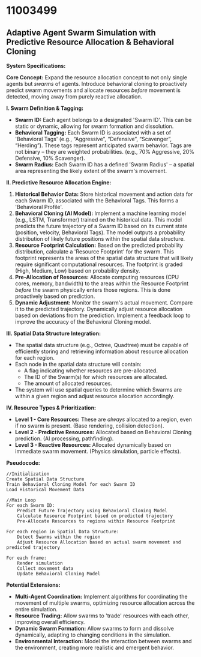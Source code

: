 # 11003499

## Adaptive Agent Swarm Simulation with Predictive Resource Allocation & Behavioral Cloning

**System Specifications:**

**Core Concept:** Expand the resource allocation concept to not only single agents but *swarms* of agents. Introduce behavioral cloning to proactively predict swarm movements and allocate resources *before* movement is detected, moving away from purely reactive allocation. 

**I. Swarm Definition & Tagging:**

*   **Swarm ID:** Each agent belongs to a designated 'Swarm ID'. This can be static or dynamic, allowing for swarm formation and dissolution.
*   **Behavioral Tagging:** Each Swarm ID is associated with a set of 'Behavioral Tags' (e.g., “Aggressive”, “Defensive”, “Scavenger”, “Herding”). These tags represent anticipated swarm behavior.  Tags are not binary – they are weighted probabilities. (e.g., 70% Aggressive, 20% Defensive, 10% Scavenger).
*   **Swarm Radius:** Each Swarm ID has a defined 'Swarm Radius' – a spatial area representing the likely extent of the swarm's movement.

**II. Predictive Resource Allocation Engine:**

1.  **Historical Behavior Data:** Store historical movement and action data for each Swarm ID, associated with the Behavioral Tags. This forms a 'Behavioral Profile'.
2.  **Behavioral Cloning (AI Model):** Implement a machine learning model (e.g., LSTM, Transformer) trained on the historical data. This model predicts the future trajectory of a Swarm ID based on its current state (position, velocity, Behavioral Tags).  The model outputs a probability distribution of likely future positions within the spatial data structure.
3.  **Resource Footprint Calculation:** Based on the predicted probability distribution, calculate a 'Resource Footprint' for the swarm.  This footprint represents the areas of the spatial data structure that will likely require significant computational resources.  The footprint is graded (High, Medium, Low) based on probability density.
4.  **Pre-Allocation of Resources:** Allocate computing resources (CPU cores, memory, bandwidth) to the areas within the Resource Footprint *before* the swarm physically enters those regions.  This is done proactively based on prediction.
5.  **Dynamic Adjustment:**  Monitor the swarm's actual movement. Compare it to the predicted trajectory. Dynamically adjust resource allocation based on deviations from the prediction. Implement a feedback loop to improve the accuracy of the Behavioral Cloning model.

**III. Spatial Data Structure Integration:**

*   The spatial data structure (e.g., Octree, Quadtree) must be capable of efficiently storing and retrieving information about resource allocation for each region.
*   Each node in the spatial data structure will contain:
    *   A flag indicating whether resources are pre-allocated.
    *   The ID of the Swarm(s) for which resources are allocated.
    *   The amount of allocated resources.
*   The system will use spatial queries to determine which Swarms are within a given region and adjust resource allocation accordingly.

**IV. Resource Types & Prioritization:**

*   **Level 1 - Core Resources:** These are *always* allocated to a region, even if no swarm is present. (Base rendering, collision detection).
*   **Level 2 - Predictive Resources:** Allocated based on Behavioral Cloning prediction. (AI processing, pathfinding).
*   **Level 3 - Reactive Resources:** Allocated dynamically based on immediate swarm movement. (Physics simulation, particle effects).

**Pseudocode:**

```
//Initialization
Create Spatial Data Structure
Train Behavioral Cloning Model for each Swarm ID
Load Historical Movement Data

//Main Loop
For each Swarm ID:
    Predict Future Trajectory using Behavioral Cloning Model
    Calculate Resource Footprint based on predicted trajectory
    Pre-Allocate Resources to regions within Resource Footprint

For each region in Spatial Data Structure:
    Detect Swarms within the region
    Adjust Resource Allocation based on actual swarm movement and predicted trajectory

For each frame:
    Render simulation
    Collect movement data
    Update Behavioral Cloning Model
```

**Potential Extensions:**

*   **Multi-Agent Coordination:** Implement algorithms for coordinating the movement of multiple swarms, optimizing resource allocation across the entire simulation.
*   **Resource Trading:** Allow swarms to 'trade' resources with each other, improving overall efficiency.
*   **Dynamic Swarm Formation:**  Allow swarms to form and dissolve dynamically, adapting to changing conditions in the simulation.
*   **Environmental Interaction:**  Model the interaction between swarms and the environment, creating more realistic and emergent behavior.